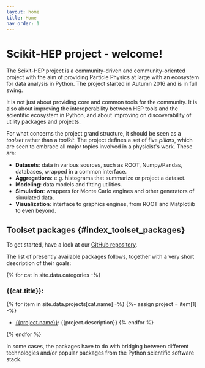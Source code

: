 ```yaml
---
layout: home
title: Home
nav_order: 1
---
```


Scikit-HEP project - welcome!
=============================

The Scikit-HEP project is a community-driven and
community-oriented project with the aim of providing Particle Physics at
large with an ecosystem for data analysis in Python. The project started
in Autumn 2016 and is in full swing.

It is not just about providing core and common tools for the community.
It is also about improving the interoperability between HEP tools and
the scientific ecosystem in Python, and about improving on
discoverability of utility packages and projects.

For what concerns the project grand structure, it should be seen as a
*toolset* rather than a *toolkit*. The project defines a set of five
*pillars*, which are seen to embrace all major topics involved in a
physicist\'s work. These are:

- **Datasets**: data in various sources, such as ROOT, Numpy/Pandas,
  databases, wrapped in a common interface.
- **Aggregations**: e.g. histograms that summarize or project a
  dataset.
- **Modeling**: data models and fitting utilities.
- **Simulation**: wrappers for Monte Carlo engines and other
  generators of simulated data.
- **Visualization**: interface to graphics engines, from ROOT and
  Matplotlib to even beyond.

Toolset packages {#index_toolset_packages}
----------------

To get started, have a look at our [GitHub repository][].


The list of presently available packages follows, together with a very
short description of their goals:

{% for cat in site.data.categories -%}
### {{cat.title}}:

{% for item in site.data.projects[cat.name] -%}
{%- assign project = item[1] -%}
- [{{project.name}}]({{project.url}}): {{project.description}}
{% endfor %}

{% endfor %}

In some cases, the packages have to do with bridging between different
technologies and/or popular packages from the Python scientific software
stack.

[GitHub repository]: https://github.com/scikit-hep/
